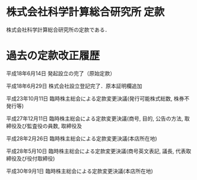 # 株式会社科学計算総合研究所 定款
株式会社科学計算総合研究所の定款である．

# 過去の定款改正履歴
平成18年6月14日  発起設立の完了（原始定款）

平成18年6月29日  株式会社設立登記完了．原本証明欄追加

平成23年10月11日 臨時株主総会による定款変更決議(発行可能株式総数, 株券不発行等)

平成27年12月11日 臨時株主総会による定款変更決議(商号, 目的, 公告の方法, 取締役及び監査役の員数, 取締役及

平成28年2月26日  臨時株主総会による定款変更決議(本店所在地)

平成28年5月10日  臨時株主総会による定款変更決議(商号英文表記, 議長, 代表取締役及び役付取締役)

平成30年9月1日 臨時株主総会による定款変更決議(本店所在地)

